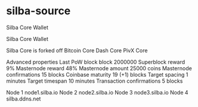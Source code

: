 # silba-source
 Silba Core Wallet
 
 Silba Core Wallet

 Silba Core is forked off
 Bitcoin Core
 Dash Core
 PivX Core





Advanced properties
Last PoW block			block 2000000
Superblock reward		9%
Masternode reward		48%
Masternode amount		25000 coins
Masternode confirmations	15 blocks
Coinbase maturity		19 (+1) blocks
Target spacing			1 minutes
Target timespan			10 minutes
Transaction confirmations	5 blocks

Node 1				node1.silba.io
Node 2				node2.silba.io
Node 3				node3.silba.io
Node 4				silba.ddns.net

